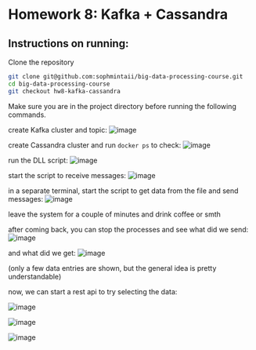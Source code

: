 # Homework 8: Kafka + Cassandra

## Instructions on running:

Clone the repository
```bash
git clone git@github.com:sophmintaii/big-data-processing-course.git
cd big-data-processing-course
git checkout hw8-kafka-cassandra
```

Make sure you are in the project directory before running the following commands.

create Kafka cluster and topic:
![image](https://user-images.githubusercontent.com/54286666/173170444-5de8518d-d11e-413f-8b1d-08b51d315409.png)

create Cassandra cluster and run ```docker ps``` to check:
![image](https://user-images.githubusercontent.com/54286666/173170467-e7b18340-a77e-4b56-8d6b-1868988e4b71.png)

run the DLL script:
![image](https://user-images.githubusercontent.com/54286666/173170519-7b56a752-4e82-4295-9ba0-cbad5a66d50c.png)

start the script to receive messages:
![image](https://user-images.githubusercontent.com/54286666/173170543-6637bd80-b20a-4bd6-bcb9-1c17c1dba70b.png)

in a separate terminal, start the script to get data from the file and send messages:
![image](https://user-images.githubusercontent.com/54286666/173170570-257f04a5-086c-4e3b-9e46-62023bf89e29.png)

leave the system for a couple of minutes and drink coffee or smth

after coming back, you can stop the processes and see what did we send:
![image](https://user-images.githubusercontent.com/54286666/173170665-85c345b9-ebe2-4628-8b51-92bc31a3553d.png)

and what did we get:
![image](https://user-images.githubusercontent.com/54286666/173170689-3aa80984-e841-42ba-a130-13cc2b1416f6.png)

(only a few data entries are shown, but the general idea is pretty understandable)

now, we can start a rest api to try selecting the data:

![image](https://user-images.githubusercontent.com/54286666/173171027-5449a64f-9d94-4f81-8fbd-9ec42106f0b0.png)

![image](https://user-images.githubusercontent.com/54286666/173171000-4d436088-6256-449c-a19a-aeae4e5c8b4c.png)

![image](https://user-images.githubusercontent.com/54286666/173172241-262fe927-2d56-42ec-8a1f-eb18c97e5198.png)



